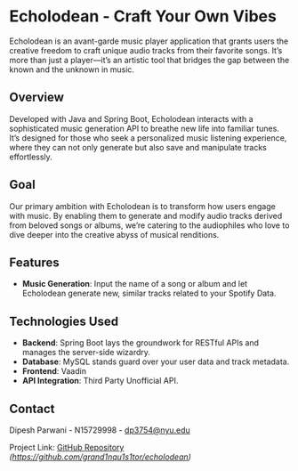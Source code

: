 # Echolodean - Craft Your Own Vibes

Echolodean is an avant-garde music player application that grants users the creative freedom to craft unique audio tracks from their favorite songs. It’s more than just a player—it’s an artistic tool that bridges the gap between the known and the unknown in music.

## Overview

Developed with Java and Spring Boot, Echolodean interacts with a sophisticated music generation API to breathe new life into familiar tunes. It’s designed for those who seek a personalized music listening experience, where they can not only generate but also save and manipulate tracks effortlessly.

## Goal

Our primary ambition with Echolodean is to transform how users engage with music. By enabling them to generate and modify audio tracks derived from beloved songs or albums, we’re catering to the audiophiles who love to dive deeper into the creative abyss of musical renditions.

## Features

- **Music Generation**: Input the name of a song or album and let Echolodean generate new, similar tracks related to your Spotify Data.

## Technologies Used
- **Backend**: Spring Boot lays the groundwork for RESTful APIs and manages the server-side wizardry.
- **Database**: MySQL stands guard over your user data and track metadata.
- **Frontend**: Vaadin
- **API Integration**: Third Party Unofficial API.
## Contact

Dipesh Parwani - N15729998 - dp3754@nyu.edu

Project Link: [GitHub Repository](#) *(https://github.com/grand1nqu1s1tor/echolodean)*


